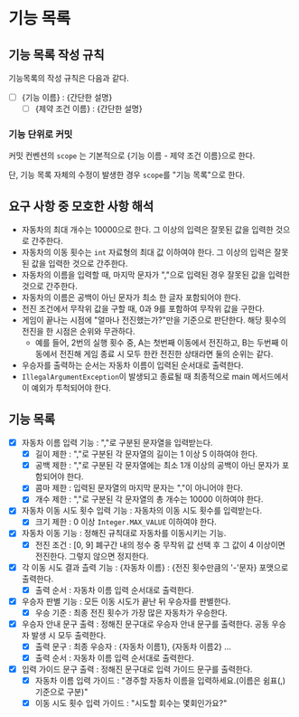 # 기능 목록
## 기능 목록 작성 규칙
기능목록의 작성 규칙은 다음과 같다.

- [ ] {기능 이름} : {간단한 설명}
  - [ ] {제약 조건 이름} : {간단한 설명}
### 기능 단위로 커밋
커밋 컨벤션의 `scope` 는 기본적으로 {기능 이름 - 제약 조건 이름}으로 한다.

단, 기능 목록 자체의 수정이 발생한 경우 `scope`를 "기능 목록"으로 한다.

## 요구 사항 중 모호한 사항 해석
- 자동차의 최대 개수는 10000으로 한다. 그 이상의 입력은 잘못된 값을 입력한 것으로 간주한다.
- 자동차의 이동 횟수는 `int` 자료형의 최대 값 이하여야 한다. 그 이상의 입력은 잘못된 값을 입력한 것으로 간주한다.
- 자동차의 이름을 입력할 때, 마지막 문자가 ","으로 입력된 경우 잘못된 값을 입력한 것으로 간주한다.
- 자동차의 이름은 공백이 아닌 문자가 최소 한 글자 포함되어야 한다.
- 전진 조건에서 무작위 값을 구할 때, 0과 9를 포함하여 무작위 값을 구한다.
- 게임이 끝나는 시점에 "얼마나 전진했는가?"만을 기준으로 판단한다. 해당 횟수의 전진을 한 시점은 순위와 무관하다.
  - 예를 들어, 2번의 실행 횟수 중, A는 첫번째 이동에서 전진하고, B는 두번째 이동에서 전진해 게임 종료 시 모두 한칸 전진한 상태라면 둘의 순위는 같다.
- 우승자를 출력하는 순서는 자동차 이름이 입력된 순서대로 출력한다.
- `IllegalArgumentException`이 발생되고 종료될 때 최종적으로 main 메서드에서 이 예외가 투척되어야 한다.

## 기능 목록
- [x] 자동차 이름 입력 기능 : ","로 구분된 문자열을 입력받는다.
  - [x] 길이 제한 : ","로 구분된 각 문자열의 길이는 1 이상 5 이하여야 한다.
  - [x] 공백 제한 : ","로 구분된 각 문자열에는 최소 1개 이상의 공백이 아닌 문자가 포함되어야 한다.
  - [x] 콤마 제한 : 입력된 문자열의 마지막 문자는 ","이 아니어야 한다.
  - [x] 개수 제한 : ","로 구분된 각 문자열의 총 개수는 10000 이하여야 한다.
- [x] 자동차 이동 시도 횟수 입력 기능 : 자동차의 이동 시도 횟수를 입력받는다.
  - [x] 크기 제한 : 0 이상 `Integer.MAX_VALUE` 이하여야 한다.
- [x] 자동차 이동 기능 : 정해진 규칙대로 자동차를 이동시키는 기능.
  - [x] 전진 조건 : [0, 9] 폐구간 내의 정수 중 무작위 값 선택 후 그 값이 4 이상이면 전진한다. 그렇지 않으면 정지한다.
- [x] 각 이동 시도 결과 츨력 기능 : {자동차 이름} : {전진 횟수만큼의 '-'문자} 포맷으로 출력한다.
  - [x] 출력 순서 : 자동차 이름 입력 순서대로 출력한다.
- [x] 우승자 판별 기능 : 모든 이동 시도가 끝난 뒤 우승자를 판별한다.
  - [x] 우승 기준 : 최종 전진 횟수가 가장 많은 자동차가 우승한다.
- [x] 우승자 안내 문구 출력 : 정해진 문구대로 우승자 안내 문구를 출력한다. 공동 우승자 발생 시 모두 출력한다.
  - [x] 출력 문구 : 최종 우승자 : {자동차 이름1}, {자동차 이름2} ...
  - [x] 출력 순서 : 자동차 이름 입력 순서대로 출력한다.
- [x] 입력 가이드 문구 출력 : 정해진 문구대로 입력 가이드 문구를 출력한다.
  - [x] 자동차 이름 입력 가이드 : "경주할 자동차 이름을 입력하세요.(이름은 쉼표(,) 기준으로 구분)"
  - [x] 이동 시도 횟수 입력 가이드 : "시도할 회수는 몇회인가요?"